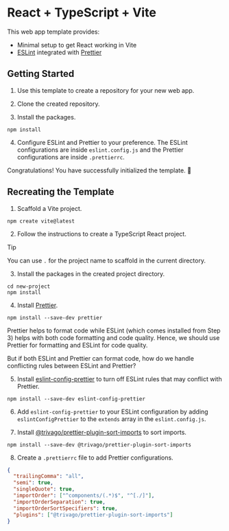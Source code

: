 # React + TypeScript + Vite

This web app template provides:

- Minimal setup to get React working in Vite
- [ESLint](https://eslint.org/) integrated with [Prettier](https://prettier.io/)

## Getting Started

1. Use this template to create a repository for your new web app.

2. Clone the created repository.

3. Install the packages.

```
npm install
```

4. Configure ESLint and Prettier to your preference. The ESLint configurations are inside `eslint.config.js` and the Prettier configurations are inside `.prettierrc`.

Congratulations! You have successfully initialized the template. 🎉

## Recreating the Template

1. Scaffold a Vite project.

```
npm create vite@latest
```

2. Follow the instructions to create a TypeScript React project.

> [!TIP]
> You can use `.` for the project name to scaffold in the current directory.

3. Install the packages in the created project directory.

```
cd new-project
npm install
```

4. Install [Prettier](https://prettier.io/).

```
npm install --save-dev prettier
```

Prettier helps to format code while ESLint (which comes installed from Step 3) helps with both code formatting and code quality. Hence, we should use Prettier for formatting and ESLint for code quality.

But if both ESLint and Prettier can format code, how do we handle conflicting rules between ESLint and Prettier?

5. Install [eslint-config-prettier](https://github.com/prettier/eslint-config-prettier) to turn off ESLint rules that may conflict with Prettier.

```
npm install --save-dev eslint-config-prettier
```

6. Add `eslint-config-prettier` to your ESLint configuration by adding `eslintConfigPrettier` to the `extends` array in the `eslint.config.js`.

7. Install [@trivago/prettier-plugin-sort-imports](https://github.com/trivago/prettier-plugin-sort-imports) to sort imports.

```
npm install --save-dev @trivago/prettier-plugin-sort-imports
```

8. Create a `.prettierrc` file to add Prettier configurations.

```json
{
  "trailingComma": "all",
  "semi": true,
  "singleQuote": true,
  "importOrder": ["^components/(.*)$", "^[./]"],
  "importOrderSeparation": true,
  "importOrderSortSpecifiers": true,
  "plugins": ["@trivago/prettier-plugin-sort-imports"]
}
```
